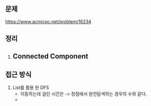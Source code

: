 ## 문제 
https://www.acmicpc.net/problem/16234

## 정리
1. Connected Component 
    - 

## 접근 방식
1. List를 활용 한 DFS
    - 이동하는데 걸린 시간은 -> 정점에서 완전탐색하는 경우의 수와 같다.
    - 
